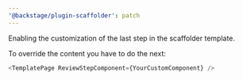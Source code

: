```yaml
---
'@backstage/plugin-scaffolder': patch
---
```


Enabling the customization of the last step in the scaffolder template.

To override the content you have to do the next:

```typescript jsx
<TemplatePage ReviewStepComponent={YourCustomComponent} />
```
